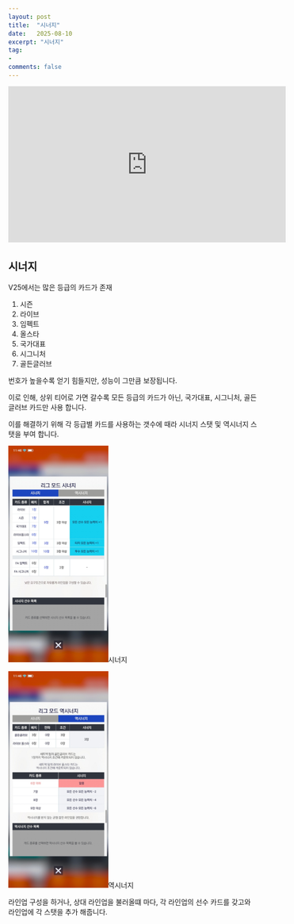 ```yaml
---
layout: post
title:  "시너지"
date:   2025-08-10
excerpt: "시너지"
tag:
-
comments: false
---
```


<iframe width="560" height="315" src="https://www.youtube.com/watch?v=F2xcdTkWhiY" title="YouTube video player" frameborder="0" allow="accelerometer; autoplay; clipboard-write; encrypted-media; gyroscope; picture-in-picture" allowfullscreen></iframe>

## 시너지
V25에서는 많은 등급의 카드가 존재

1. 시즌
2. 라이브
3. 임펙트
4. 올스타
5. 국가대표
6. 시그니처
7. 골든글러브

번호가 높을수록 얻기 힘들지만, 성능이 그만큼 보장됩니다.

이로 인해, 상위 티어로 가면 갈수록 모든 등급의 카드가 아닌, 국가대표, 시그니처, 골든글러브 카드만 사용 합니다.

이를 해결하기 위해 각 등급별 카드를 사용하는 갯수에 때라 시너지 스탯 및 역시너지 스탯을 부여 합니다.

<img src = "../assets/img/project/fortpolio/Synergy/synergy.jpg" width="40%">시너지

<img src = "../assets/img/project/fortpolio/Synergy/reverse_synergy.jpg" width="40%">역시너지

라인업 구성을 하거나, 상대 라인업을 불러올떄 마다, 각 라인업의 선수 카드를 갖고와 라인업에 각 스탯을 추가 해줍니다.